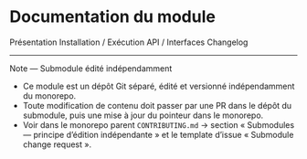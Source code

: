 # Documentation du module

Présentation
Installation / Exécution
API / Interfaces
Changelog

---

Note — Submodule édité indépendamment
- Ce module est un dépôt Git séparé, édité et versionné indépendamment du monorepo.
- Toute modification de contenu doit passer par une PR dans le dépôt du submodule, puis une mise à jour du pointeur dans le monorepo.
- Voir dans le monorepo parent `CONTRIBUTING.md` → section « Submodules — principe d’édition indépendante » et le template d’issue « Submodule change request ».